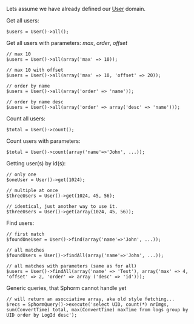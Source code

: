 Lets assume we have already defined our [User](UserDomainBasic.md) domain.

Get all users:
```
$users = User()->all();
```

Get all users with parameters: _max_, _order_, _offset_

```
// max 10
$users = User()->all(array('max' => 10));

// max 10 with offset
$users = User()->all(array('max' => 10, 'offset' => 20));

// order by name
$users = User()->all(array('order' => 'name'));

// order by name desc
$users = User()->all(array('order' => array('desc' => 'name')));

```

Count all users:
```
$total = User()->count();
```

Count users with parameters:
```
$total = User()->count(array('name'=>'John', ...));
```

Getting user(s) by id(s):
```
// only one
$oneUser = User()->get(1024); 

// multiple at once
$threeUsers = User()->get(1024, 45, 56);

// identical, just another way to use it.
$threeUsers = User()->get(array(1024, 45, 56));

```

Find users:
```
// first match
$foundOneUser = User()->find(array('name'=>'John', ...));

// all matches
$foundUsers = User()->findAll(array('name'=>'John', ...));

// all matches with parameters (same as for all)
$users = User()->findAll(array('name' => 'Test'), array('max' => 4, 'offset' => 2, 'order' => array ('desc' => 'id')));
```

Generic queries, that Sphorm cannot handle yet
```
// will return an asocciative array, aka old style fetching...
$recs = SphormQuery()->execute('select UID, count(*) nrImgs, sum(ConvertTime) total, max(ConvertTime) maxTime from logs group by UID order by LogId desc');
```